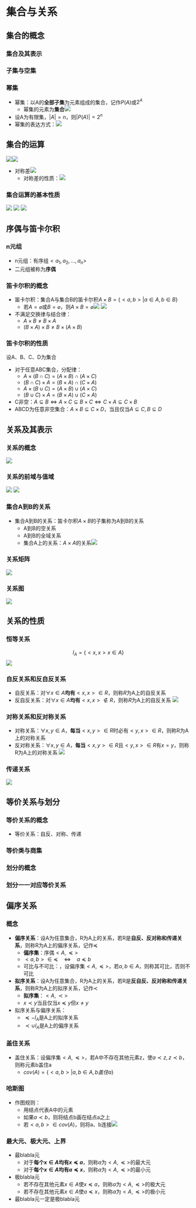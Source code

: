 # 集合与关系
## 集合的概念
### 集合及其表示
### 子集与空集
### 幂集
- 幂集：以A的**全部子集**为元素组成的集合，记作$P(A)$或$2^A$
	- 幂集的元素为**集合**![](https://raw.githubusercontent.com/alwaysmissin/picgo/main/20221202083312.png)
- 设A为有限集，$|A|=n$，则$|P(A)|=2^n$
- 幂集的表达方式：![](https://raw.githubusercontent.com/alwaysmissin/picgo/main/20221202083653.png)
## 集合的运算
![](https://raw.githubusercontent.com/alwaysmissin/picgo/main/20221202083727.png)![](https://raw.githubusercontent.com/alwaysmissin/picgo/main/20221202083740.png)
- 对称差![](https://raw.githubusercontent.com/alwaysmissin/picgo/main/20221202083926.png)
	- 对称差的性质：![](https://raw.githubusercontent.com/alwaysmissin/picgo/main/20221202084029.png)
### 集合运算的基本性质
![](https://raw.githubusercontent.com/alwaysmissin/picgo/main/20221202084222.png)
![](https://raw.githubusercontent.com/alwaysmissin/picgo/main/20221202084234.png)
![](https://raw.githubusercontent.com/alwaysmissin/picgo/main/20221202084246.png)

## 序偶与笛卡尔积
### n元组
- n元组：有序组$<a_1,a_2,...,a_n>$
- 二元组被称为**序偶**
### 笛卡尔积的概念
- 笛卡尔积：集合A与集合B的笛卡尔积$A×B=\{<a,b>|a\in A, b \in B\}$
	- 若$A=\varnothing$或$B=\varnothing$，则$A×B=\varnothing$![](https://raw.githubusercontent.com/alwaysmissin/picgo/main/20221206211815.png)
![](https://raw.githubusercontent.com/alwaysmissin/picgo/main/20221206212147.png)
- 不满足交换律与结合律：
	- $A \times B \neq B \times A$
	- $( B \times A ) \times B \neq B \times ( A \times B )$
### 笛卡尔积的性质
设A、B、C、D为集合
- 对于任意ABC集合，分配律：
	- $A\times (B\cap C)=(A \times B)\cap(A \times C)$
	- $(B \cap C)\times A=(B \times A)\cap(C \times A)$
	- $A \times(B \cup C)=(A \times B)\cup(A \times C)$
	- $(B \cup C)\times A=(B \times A)\cup(C \times A)$
- C非空：$A \subseteq B \Leftrightarrow A \times C \subseteq B \times C \Leftrightarrow C \times A \subseteq C \times B$
- ABCD为任意非空集合：$A \times B \subseteq C \times D$，当且仅当$A \subseteq C,B \subseteq D$

## 关系及其表示
### 关系的概念
![](https://raw.githubusercontent.com/alwaysmissin/picgo/main/20221206213353.png)
### 关系的前域与值域
![](https://raw.githubusercontent.com/alwaysmissin/picgo/main/20221206213445.png)
![](https://raw.githubusercontent.com/alwaysmissin/picgo/main/20221206213513.png)
### 集合A到B的关系
- 集合A到B的关系：笛卡尔积$A\times B$的子集称为A到B的关系
	- A到B的空关系
	- A到B的全域关系
	- 集合A上的关系：$A\times A$的关系![](https://raw.githubusercontent.com/alwaysmissin/picgo/main/20221206213925.png)
### 关系矩阵
![](https://raw.githubusercontent.com/alwaysmissin/picgo/main/20221206214305.png)
### 关系图
![](https://raw.githubusercontent.com/alwaysmissin/picgo/main/20221206214333.png)

## 关系的性质
### 恒等关系
$$I _ { A } = \{ < x , x > x \in A \}$$
![](https://raw.githubusercontent.com/alwaysmissin/picgo/main/20221206214522.png)
### 自反关系和反自反关系
- 自反关系：对$\forall x \in A$**均有**$<x,x>\in R$，则称$R$为A上的自反关系
- 反自反关系：对$\forall x \in A$**均有**$<x,x>\notin R$，则称$R$为A上的自反关系
![](https://raw.githubusercontent.com/alwaysmissin/picgo/main/20221206214734.png)

### 对称关系和反对称关系
- 对称关系：$\forall x, y\in A$，**每当**$<x,y>\in R$时必有$<y,x>\in R$，则称R为A上的对称关系
- 反对称关系：$\forall x, y\in A$，**每当**$<x,y>\in R$且$<y,x>\in R$有$x=y$，则称R为A上的对称关系
![](https://raw.githubusercontent.com/alwaysmissin/picgo/main/20221206215408.png)

### 传递关系
![](https://raw.githubusercontent.com/alwaysmissin/picgo/main/20221206215513.png)

## 等价关系与划分
### 等价关系的概念
- 等价关系：自反、对称、传递
### 等价类与商集

### 划分的概念

### 划分一一对应等价关系

## **偏序关系**
### 概念
- **偏序关系**：设A为任意集合，R为A上的关系，若R是**自反、反对称和传递关系**，则称R为A上的偏序关系，记作$\preccurlyeq$
	- **偏序集**：序偶$<A,\preceq>$
	- $<a,b>\in\preccurlyeq \quad\Leftrightarrow \quad a\preccurlyeq b$
	- 可比与不可比：，设偏序集$<A,\preccurlyeq>$，若$a,b\in A$，则称其可比，否则不可比
- **拟序关系**：设A为任意集合，R为A上的关系，若R是**反自反、反对称和传递关系**，则称R为A上的拟序关系，记作$\prec$
	- **拟序集**：$<A,\prec>$
	- $x\prec y$当且仅当$x\preccurlyeq y$但$x\neq y$
- 拟序关系与偏序关系：
	- $\preccurlyeq - I_A$是A上的拟序关系
	- $\prec\cup I_A$是A上的偏序关系
### 盖住关系
- 盖住关系：设偏序集$<A,\preccurlyeq>$，若A中不存在其他元素z，使$a\prec z, z\prec b$，则称元素b盖住a
	- $cov(A)=\{<a,b>|a,b\in A,b 盖住 a\}$
### 哈斯图
- 作图规则：
	- 用结点代表A中的元素
	- 如果$a\prec b$，则将结点b画在结点a之上
	- 若$<a,b>\in cov(A)$，则将a、b连接![](https://raw.githubusercontent.com/alwaysmissin/picgo/main/20221202092443.png)
### 最大元、极大元、上界
- 最blabla元
	- 对于**每个$x\in A$均有$x\preccurlyeq a$**，则称$a$为$<A,\preccurlyeq>$的最大元
	- 对于**每个$x\in A$均有$a\preccurlyeq x$**，则称$a$为$<A,\preccurlyeq>$的最小元
- 极blabla元
	- 若不存在其他元素$x\in A$使$x\preccurlyeq a$，则称$a$为$<A,\preccurlyeq>$的极大元
	- 若不存在其他元素$x\in A$使$a\preccurlyeq x$，则称$a$为$<A,\preccurlyeq>$的极小元
- 最blabla元一定是极blabla元